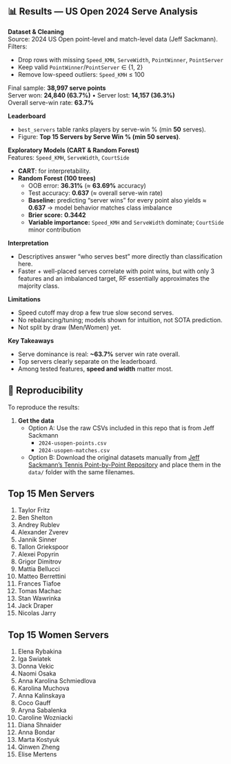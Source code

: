 ## 📊 Results — US Open 2024 Serve Analysis

**Dataset & Cleaning**  
Source: 2024 US Open point-level and match-level data (Jeff Sackmann).  
Filters:
- Drop rows with missing `Speed_KMH`, `ServeWidth`, `PointWinner`, `PointServer`
- Keep valid `PointWinner`/`PointServer` ∈ {1, 2}
- Remove low-speed outliers: `Speed_KMH` ≤ 100

Final sample: **38,997 serve points**  
Server won: **24,840 (63.7%)** • Server lost: **14,157 (36.3%)**  
Overall serve-win rate: **63.7%**

**Leaderboard**  
- `best_servers` table ranks players by serve-win % (min **50** serves).  
- Figure: **Top 15 Servers by Serve Win % (min 50 serves)**.


**Exploratory Models (CART & Random Forest)**  
Features: `Speed_KMH`, `ServeWidth`, `CourtSide`  
- **CART**: for interpretability.  
- **Random Forest (100 trees)**  
  - OOB error: **36.31%** (≈ **63.69%** accuracy)  
  - Test accuracy: **0.637** (≈ overall serve-win rate)  
  - **Baseline:** predicting “server wins” for every point also yields ≈ **0.637** → model behavior matches class imbalance  
  - **Brier score:** **0.3442**  
  - **Variable importance:** `Speed_KMH` and `ServeWidth` dominate; `CourtSide` minor contribution

**Interpretation**  
- Descriptives answer “who serves best” more directly than classification here.  
- Faster + well-placed serves correlate with point wins, but with only 3 features and an imbalanced target, RF essentially approximates the majority class.

**Limitations**  
- Speed cutoff may drop a few true slow second serves.  
- No rebalancing/tuning; models shown for intuition, not SOTA prediction.  
- Not split by draw (Men/Women) yet.

**Key Takeaways**  
- Serve dominance is real: **~63.7%** server win rate overall.  
- Top servers clearly separate on the leaderboard.  
- Among tested features, **speed and width** matter most.

## 🔄 Reproducibility

To reproduce the results:  

1. **Get the data**  
   - Option A: Use the raw CSVs included in this repo that is from Jeff Sackmann 
     - `2024-usopen-points.csv`  
     - `2024-usopen-matches.csv`  
   - Option B: Download the original datasets manually from [Jeff Sackmann’s Tennis Point-by-Point Repository](https://github.com/JeffSackmann/tennis_slam_pointbypoint) and place them in the `data/` folder with the same filenames.

     
## Top 15 Men Servers ##
1. Taylor Fritz
2. Ben Shelton                                                   
3. Andrey Rublev
4. Alexander Zverev
5. Jannik Sinner
6. Tallon Griekspoor
7. Alexei Popyrin
8. Grigor Dimitrov
9. Mattia Bellucci
10. Matteo Berrettini
11. Frances Tiafoe
12. Tomas Machac
13. Stan Wawrinka
14. Jack Draper
15. Nicolas Jarry

## Top 15 Women Servers ##
1. Elena Rybakina
2. Iga Swiatek
3. Donna Vekic
4. Naomi Osaka
5. Anna Karolina Schmiedlova
6. Karolina Muchova
7. Anna Kalinskaya
8. Coco Gauff
9. Aryna Sabalenka
10. Caroline Wozniacki
11. Diana Shnaider
12. Anna Bondar
13. Marta Kostyuk
14. Qinwen Zheng
15. Elise Mertens                                               
